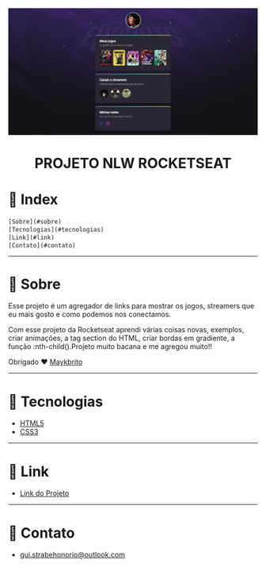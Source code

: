 <img align = "center" src="imgs/Project.png">

<h1 align = "center">PROJETO NLW ROCKETSEAT</h1>

# 📌 Index
    [Sobre](#sobre)
    [Tecnologias](#tecnologias)
    [Link](#link)
    [Contato](#contato)
    

---
# 📖 Sobre

Esse projeto é um agregador de links para mostrar os jogos, streamers que eu mais gosto e como podemos nos conectamos.

Com esse projeto da Rocketseat aprendi várias coisas novas, exemplos, criar animações, a tag section do HTML, criar bordas em gradiente, a função :nth-child().Projeto muito bacana e me agregou muito!!

Obrigado ❤️ [Maykbrito](https://github.com/maykbrito)

---
# 🔨 Tecnologias

- [HTML5](https://developer.mozilla.org/pt-BR/docs/Web/HTML)
- [CSS3](https://developer.mozilla.org/pt-BR/docs/Web/CSS)

---
# 🔗 Link

- [Link do Projeto](https://nlw-iota.vercel.app/)

---
# 📧 Contato
- gui.strabehonorio@outlook.com
